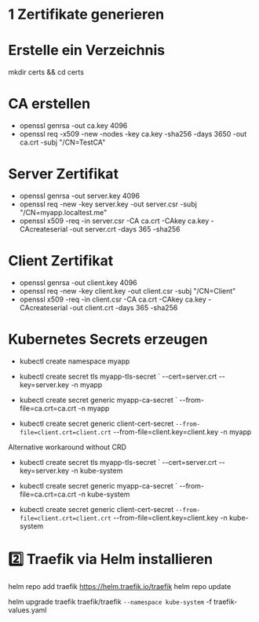 # 1️ Zertifikate generieren

# Erstelle ein Verzeichnis
mkdir certs && cd certs

# CA erstellen
- openssl genrsa -out ca.key 4096
- openssl req -x509 -new -nodes -key ca.key -sha256 -days 3650 -out ca.crt -subj "/CN=TestCA"

# Server Zertifikat
- openssl genrsa -out server.key 4096
- openssl req -new -key server.key -out server.csr -subj "/CN=myapp.localtest.me"
- openssl x509 -req -in server.csr -CA ca.crt -CAkey ca.key -CAcreateserial -out server.crt -days 365 -sha256

# Client Zertifikat
- openssl genrsa -out client.key 4096
- openssl req -new -key client.key -out client.csr -subj "/CN=Client"
- openssl x509 -req -in client.csr -CA ca.crt -CAkey ca.key -CAcreateserial -out client.crt -days 365 -sha256

# Kubernetes Secrets erzeugen
- kubectl create namespace myapp

- kubectl create secret tls myapp-tls-secret `
  --cert=server.crt --key=server.key -n myapp

- kubectl create secret generic myapp-ca-secret `
  --from-file=ca.crt=ca.crt -n myapp

- kubectl create secret generic client-cert-secret `
  --from-file=client.crt=client.crt `
  --from-file=client.key=client.key -n myapp

Alternative workaround without CRD

- kubectl create secret tls myapp-tls-secret `
  --cert=server.crt --key=server.key -n kube-system

- kubectl create secret generic myapp-ca-secret `
  --from-file=ca.crt=ca.crt -n kube-system

- kubectl create secret generic client-cert-secret `
  --from-file=client.crt=client.crt `
  --from-file=client.key=client.key -n kube-system



# 2️⃣ Traefik via Helm installieren

helm repo add traefik https://helm.traefik.io/traefik
helm repo update

helm upgrade traefik traefik/traefik `
  --namespace kube-system `
  -f traefik-values.yaml
